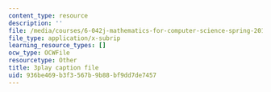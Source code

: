 ```yaml
---
content_type: resource
description: ''
file: /media/courses/6-042j-mathematics-for-computer-science-spring-2015/936be469b3f3567b9b88bf9dd7de7457_KFcodn4qfrQ.vtt
file_type: application/x-subrip
learning_resource_types: []
ocw_type: OCWFile
resourcetype: Other
title: 3play caption file
uid: 936be469-b3f3-567b-9b88-bf9dd7de7457
---
```

